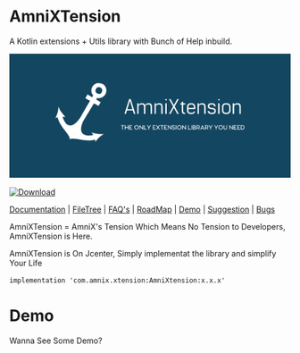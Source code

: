 # AmniXTension
A Kotlin extensions + Utils library with Bunch of Help inbuild. 

<div align="center">
<img src="art/logo.png" alt="AmniXTension" />
</div>

[ ![Download](https://api.bintray.com/packages/amnix/AmniXUtils/AmniXtension/images/download.svg) ](https://bintray.com/amnix/AmniXUtils/AmniXtension/_latestVersion)

[Documentation](docs/-amni-xtension/index.md) | [FileTree](docs/fileTree.md) | [FAQ's](#) | [RoadMap](#) | [Demo](#) | [Suggestion](https://github.com/AmniX/AmniXTension/issues/new) | [Bugs](https://github.com/AmniX/AmniXTension/issues)

AmniXTension = AmniX's Tension Which Means No Tension to Developers, AmniXTension is Here.

AmniXTension is On Jcenter, Simply implementat the library and simplify Your Life

 ```
 implementation 'com.amnix.xtension:AmniXtension:x.x.x'  
 ```
 
 # Demo
 Wanna See Some Demo?
 
